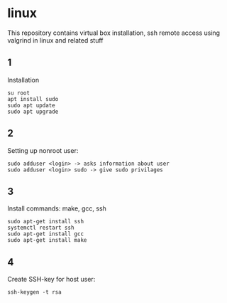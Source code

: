 # linux
This repository contains virtual box installation, ssh remote access using valgrind in linux and related stuff

## 1
Installation

```
su root
apt install sudo
sudo apt update
sudo apt upgrade
```

## 2
Setting up nonroot user:

```
sudo adduser <login> -> asks information about user
sudo adduser <login> sudo -> give sudo privilages
```

## 3
Install commands: make, gcc, ssh

```
sudo apt-get install ssh
systemctl restart ssh
sudo apt-get install gcc
sudo apt-get install make
```

## 4
Create SSH-key for host user:

```
ssh-keygen -t rsa

